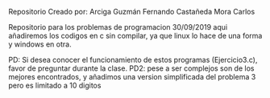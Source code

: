 Repositorio Creado por:
  Arciga Guzmán Fernando
  Castañeda Mora Carlos

Repositorio para los problemas de programacion 30/09/2019
aqui añadiremos los codigos en c sin compilar, ya que linux lo hace de una forma y windows en otra.

PD: Si desea conocer el funcionamiento de estos programas (Ejercicio3.c), favor de preguntar durante la clase.
PD2: pese a ser complejos son de los mejores encontrados, y añadimos una version simplificada del problema 3 pero es limitado a 10 digitos
